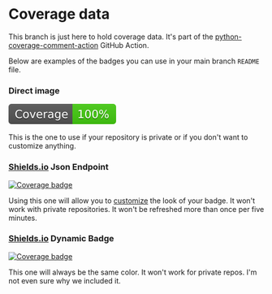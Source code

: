 # Coverage data

This branch is just here to hold coverage data. It's part of the
[python-coverage-comment-action](https://github.com/marketplace/actions/python-coverage-comment)
GitHub Action.

Below are examples of the badges you can use in your main branch `README` file.

### Direct image

[![Coverage badge](https://raw.githubusercontent.com/ME-ON1/python-coverage-comment-action/python-coverage-comment-action-data/badge.svg)](https://github.com/ME-ON1/python-coverage-comment-action/tree/python-coverage-comment-action-data)

This is the one to use if your repository is private or if you don't want to customize anything.

### [Shields.io](https://shields.io) Json Endpoint

[![Coverage badge](https://img.shields.io/endpoint?url=https://raw.githubusercontent.com/ME-ON1/python-coverage-comment-action/python-coverage-comment-action-data/endpoint.json)](https://github.com/ME-ON1/python-coverage-comment-action/tree/python-coverage-comment-action-data)

Using this one will allow you to [customize](https://shields.io/endpoint) the look of your badge.
It won't work with private repositories. It won't be refreshed more than once per five minutes.

### [Shields.io](https://shields.io) Dynamic Badge

[![Coverage badge](https://img.shields.io/badge/dynamic/json?color=brightgreen&label=coverage&query=%24.message&url=https%3A%2F%2Fraw.githubusercontent.com%2FME-ON1%2Fpython-coverage-comment-action%2Fpython-coverage-comment-action-data%2Fendpoint.json)](https://github.com/ME-ON1/python-coverage-comment-action/tree/python-coverage-comment-action-data)

This one will always be the same color. It won't work for private repos. I'm not even sure why we included it.